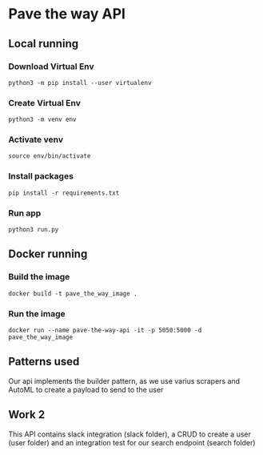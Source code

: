 # Pave the way API

## Local running

### Download Virtual Env

`python3 -m pip install --user virtualenv`

### Create Virtual Env

`python3 -m venv env`

### Activate venv

`source env/bin/activate`

### Install packages

`pip install -r requirements.txt`

### Run app

`python3 run.py`

## Docker running

### Build the image

`docker build -t pave_the_way_image .`

### Run the image

`docker run --name pave-the-way-api -it -p 5050:5000 -d pave_the_way_image`

## Patterns used

Our api implements the builder pattern, as we use varius scrapers and AutoML to create a payload to send to the user

## Work 2

This API contains slack integration (slack folder), a CRUD to create a user (user folder) and an integration test for our search endpoint (search folder)
